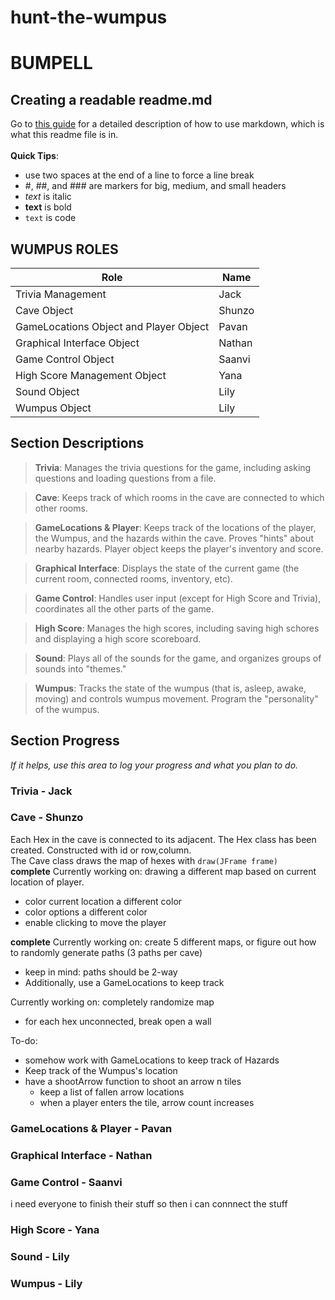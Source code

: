 # hunt-the-wumpus
# BUMPELL
## Creating a readable readme.md
Go to [this guide](https://www.markdownguide.org/cheat-sheet/) for a detailed description of how to use markdown, which is what this readme file is in.    
<br>**Quick Tips**:
 - use two spaces at the end of a line to force a line break
 - #, ##, and ### are markers for big, medium, and small headers
 - *text* is italic
 - **text** is bold
 - `text` is code

## WUMPUS ROLES
| Role                                   | Name   |
|----------------------------------------|--------|
| Trivia Management                      | Jack   |
| Cave Object                            | Shunzo |
| GameLocations Object and Player Object | Pavan  |
| Graphical Interface Object             | Nathan |
| Game Control Object                    | Saanvi |
| High Score Management Object           | Yana   |
| Sound Object                           | Lily   |
| Wumpus Object                          | Lily   |
      
## Section Descriptions
>**Trivia**: Manages the trivia questions for the game, including asking questions and loading questions from a file.

>**Cave**: Keeps track of which rooms in the cave are connected to which other rooms.

>**GameLocations & Player**: Keeps track of the locations of the player, the Wumpus, and the hazards within the cave. Proves "hints" about nearby hazards. Player object keeps the player's inventory and score.

>**Graphical Interface**: Displays the state of the current game (the current room, connected rooms, inventory, etc).

>**Game Control**: Handles user input (except for High Score and Trivia), coordinates all the other parts of the game.

>**High Score**: Manages the high scores, including saving high schores and displaying a high score scoreboard.

>**Sound**: Plays all of the sounds for the game, and organizes groups of sounds into "themes."

>**Wumpus**: Tracks the state of the wumpus (that is, asleep, awake, moving) and controls wumpus movement. Program the "personality" of the wumpus.  

## Section Progress
*If it helps, use this area to log your progress and what you plan to do.*

### Trivia - Jack

### Cave - Shunzo
Each Hex in the cave is connected to its adjacent.
The Hex class has been created. Constructed with id or row,column.  
The Cave class draws the map of hexes with `draw(JFrame frame)`  
**complete** Currently working on: drawing a different map based on current location of player.  
- color current location a different color
- color options a different color
- enable clicking to move the player
  
  
**complete** Currently working on: create 5 different maps, or figure out how to randomly generate paths (3 paths per cave)
  - keep in mind: paths should be 2-way
  - Additionally, use a GameLocations to keep track

Currently working on: completely randomize map
  - for each hex unconnected, break open a wall

To-do:  
- somehow work with GameLocations to keep track of Hazards
- Keep track of the Wumpus's location
- have a shootArrow function to shoot an arrow n tiles
  - keep a list of fallen arrow locations
  - when a player enters the tile, arrow count increases

### GameLocations & Player - Pavan

### Graphical Interface - Nathan

### Game Control - Saanvi
i need everyone to finish their stuff so then i can connnect the stuff

### High Score - Yana

### Sound - Lily

### Wumpus - Lily
